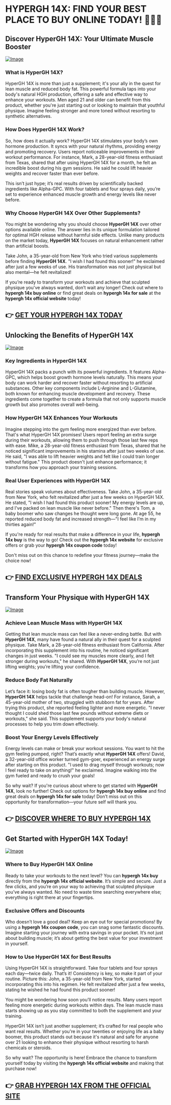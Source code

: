 # HYPERGH 14X: FIND YOUR BEST PLACE TO BUY ONLINE TODAY! 🏋️‍♂️💪

## Discover HyperGH 14X: Your Ultimate Muscle Booster

[![Image](https://www2.sellhealth.com/111/hypergh14x_3_3.png)](https://gchaffi.com/2XBd3b5P)

### What is HyperGH 14X?
HyperGH 14X is more than just a supplement; it's your ally in the quest for lean muscle and reduced body fat. This powerful formula taps into your body's natural HGH production, offering a safe and effective way to enhance your workouts. Men aged 21 and older can benefit from this product, whether you're just starting out or looking to maintain that youthful physique. Imagine feeling stronger and more toned without resorting to synthetic alternatives.

### How Does HyperGH 14X Work?
So, how does it actually work? HyperGH 14X stimulates your body’s own hormone production. It syncs with your natural rhythms, providing energy and promoting recovery. Users report noticeable improvements in their workout performance. For instance, Mark, a 28-year-old fitness enthusiast from Texas, shared that after using HyperGH 14X for a month, he felt an incredible boost during his gym sessions. He said he could lift heavier weights and recover faster than ever before.

This isn’t just hype; it’s real results driven by scientifically backed ingredients like Alpha-GPC. With four tablets and four sprays daily, you’re set to experience enhanced muscle growth and energy levels like never before.

### Why Choose HyperGH 14X Over Other Supplements?
You might be wondering why you should choose **HyperGH 14X** over other options available online. The answer lies in its unique formulation tailored for optimal HGH release without harmful side effects. Unlike many products on the market today, **HyperGH 14X** focuses on natural enhancement rather than artificial boosts.

Take John, a 35-year-old from New York who tried various supplements before finding **HyperGH 14X**. "I wish I had found this sooner!" he exclaimed after just a few weeks of use. His transformation was not just physical but also mental—he felt revitalized!

If you’re ready to transform your workouts and achieve that sculpted physique you've always wanted, don’t wait any longer! Check out where to **hypergh 14x buy online** or find great deals on **hypergh 14x for sale** at the **hypergh 14x official website** today!



## 👉 [GET YOUR HYPERGH 14X TODAY](https://gchaffi.com/2XBd3b5P)

## Unlocking the Benefits of HyperGH 14X

[![Image](https://www2.sellhealth.com/111/hypergh14x_1_3.png)](https://gchaffi.com/2XBd3b5P)

### Key Ingredients in HyperGH 14X
HyperGH 14X packs a punch with its powerful ingredients. It features Alpha-GPC, which helps boost growth hormone levels naturally. This means your body can work harder and recover faster without resorting to artificial substances. Other key components include L-Arginine and L-Glutamine, both known for enhancing muscle development and recovery. These ingredients come together to create a formula that not only supports muscle growth but also promotes overall well-being.

### How HyperGH 14X Enhances Your Workouts
Imagine stepping into the gym feeling more energized than ever before. That's what HyperGH 14X promises! Users report feeling an extra surge during their workouts, allowing them to push through those last few reps with ease. Mike, a 28-year-old fitness enthusiast from Texas, shared that he noticed significant improvements in his stamina after just two weeks of use. He said, "I was able to lift heavier weights and felt like I could train longer without fatigue." This product doesn't just enhance performance; it transforms how you approach your training sessions.

### Real User Experiences with HyperGH 14X
Real stories speak volumes about effectiveness. Take John, a 35-year-old from New York, who felt revitalized after just a few weeks on HyperGH 14X. He stated, "I wish I had found this product sooner! My energy levels are up, and I've packed on lean muscle like never before." Then there's Tom, a baby boomer who saw changes he thought were long gone. At age 55, he reported reduced body fat and increased strength—"I feel like I’m in my thirties again!"

If you're ready for real results that make a difference in your life, **hypergh 14x buy** is the way to go! Check out the **hypergh 14x website** for exclusive offers or grab your **hypergh 14x coupon code** today!

Don't miss out on this chance to redefine your fitness journey—make the choice now!



## 👉 [FIND EXCLUSIVE HYPERGH 14X DEALS](https://gchaffi.com/2XBd3b5P)

## Transform Your Physique with HyperGH 14X

[![Image](https://www2.sellhealth.com/111/hypergh14x_a_11_1.jpg)](https://gchaffi.com/2XBd3b5P)

### Achieve Lean Muscle Mass with HyperGH 14X
Getting that lean muscle mass can feel like a never-ending battle. But with **HyperGH 14X**, many have found a natural ally in their quest for a sculpted physique. Take Mark, a 28-year-old fitness enthusiast from California. After incorporating this supplement into his routine, he noticed significant changes in just weeks. "I could see my muscles more clearly, and I felt stronger during workouts," he shared. With **HyperGH 14X**, you’re not just lifting weights; you’re lifting your confidence.

### Reduce Body Fat Naturally
Let’s face it: losing body fat is often tougher than building muscle. However, **HyperGH 14X** helps tackle that challenge head-on! For instance, Sarah, a 45-year-old mother of two, struggled with stubborn fat for years. After trying this product, she reported feeling lighter and more energetic. "I never thought I could shed those last few pounds without extreme diets or workouts," she said. This supplement supports your body's natural processes to help you trim down effectively.

### Boost Your Energy Levels Effectively
Energy levels can make or break your workout sessions. You want to hit the gym feeling pumped, right? That’s exactly what **HyperGH 14X** offers! David, a 32-year-old office worker turned gym-goer, experienced an energy surge after starting on this product. "I used to drag myself through workouts; now I feel ready to take on anything!" he exclaimed. Imagine walking into the gym fueled and ready to crush your goals!

So why wait? If you're curious about where to get started with **HyperGH 14X**, look no further! Check out options for **hypergh 14x buy online** and find great deals on **hypergh 14x for sale** today! Don’t miss out on this opportunity for transformation—your future self will thank you.



## 👉 [DISCOVER WHERE TO BUY HYPERGH 14X](https://gchaffi.com/2XBd3b5P)

## Get Started with HyperGH 14X Today!

[![Image](https://www2.sellhealth.com/111/hypergh14x_b_4_3.jpg)](https://gchaffi.com/2XBd3b5P)

### Where to Buy HyperGH 14X Online
Ready to take your workouts to the next level? You can **hypergh 14x buy** directly from the **hypergh 14x official website**. It’s simple and secure. Just a few clicks, and you’re on your way to achieving that sculpted physique you’ve always wanted. No need to waste time searching everywhere else; everything is right there at your fingertips.

### Exclusive Offers and Discounts
Who doesn’t love a good deal? Keep an eye out for special promotions! By using a **hypergh 14x coupon code**, you can snag some fantastic discounts. Imagine starting your journey with extra savings in your pocket. It’s not just about building muscle; it’s about getting the best value for your investment in yourself.

### How to Use HyperGH 14X for Best Results
Using HyperGH 14X is straightforward. Take four tablets and four sprays each day—twice daily. That’s it! Consistency is key, so make it part of your routine. Picture this: John, a 35-year-old from New York, started incorporating this into his regimen. He felt revitalized after just a few weeks, stating he wished he had found this product sooner! 

You might be wondering how soon you’ll notice results. Many users report feeling more energetic during workouts within days. The lean muscle mass starts showing up as you stay committed to both the supplement and your training.

HyperGH 14X isn’t just another supplement; it’s crafted for real people who want real results. Whether you're in your twenties or enjoying life as a baby boomer, this product stands out because it's natural and safe for anyone over 21 looking to enhance their physique without resorting to harsh chemicals or steroids.

So why wait? The opportunity is here! Embrace the chance to transform yourself today by visiting the **hypergh 14x official website** and making that purchase now!



## 👉 [GRAB HYPERGH 14X FROM THE OFFICIAL SITE](https://gchaffi.com/2XBd3b5P)